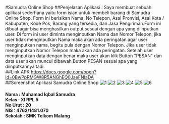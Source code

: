#Samudra Online Shop
##Penjelasan Aplikasi :
Saya membuat sebuah aplikasi sederhana yaitu form isian untuk membeli barang di Samudra Online Shop. Form ini berisikan Nama, No Telepon, Asal Pronvisi, Asal Kota / Kabupaten, Kode Pos, Barang yang tersedia, dan Jasa Pengiriman.Form ini dibuat agar bisa menghasilkan output sesuai dengan apa yang diinputkan user. Di form ini user diminta menginputkan Nama dan Nomor Telepon, jika user tidak menginputkan Nama maka akan ada peringatan agar user menginputkan nama, begitu pula dengan Nomor Telepon. Jika user tidak menginputkan Nomor Telepon maka akan ada peringatan. Setelah user menginputkan data dengan benar maka user akan klik Button "PESAN" dan data user akan muncul dibawah Button PESAN sesuai apa yang diinputkannya tadi.
<br>
##Link APK
https://docs.google.com/open?id=0BwPpRMGW8R5ANGhEQ0JaeFNIaDA
<br>
##Screenshot Aplikasi Samudra Online Shop
![1](https://cloud.githubusercontent.com/assets/21413338/18414316/358b2cde-77ed-11e6-857b-473cc74058d8.jpeg)
![2](https://cloud.githubusercontent.com/assets/21413338/18414317/51b788f8-77ed-11e6-8141-9325cf832c9b.jpeg)
![3](https://cloud.githubusercontent.com/assets/21413338/18414318/51bf24a0-77ed-11e6-8999-b550bf410288.jpeg)
![4](https://cloud.githubusercontent.com/assets/21413338/18414319/51c4a056-77ed-11e6-9cc9-d7f7b81a2e0a.jpeg)
![5](https://cloud.githubusercontent.com/assets/21413338/18414320/51ce9976-77ed-11e6-8569-67af1676bc3f.jpeg)
![6](https://cloud.githubusercontent.com/assets/21413338/18414321/51d243dc-77ed-11e6-8829-0d781fb71fd5.jpeg)
<h4>Nama : Muhamad Iqbal Samudra
<br>Kelas : XI RPL 5
<br>No Urut : 20
<br>NIS : 4762/1481.070
<br>Sekolah : SMK Telkom Malang</h4>
